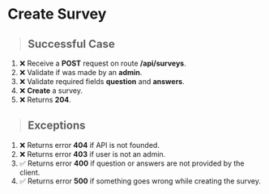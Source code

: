 # Create Survey

> ## Successful Case

1. ❌ Receive a **POST** request on route **/api/surveys**.
2. ❌ Validate if was made by an **admin**.
3. ❌ Validate required fields **question** and **answers**.
4. ❌ **Create** a survey.
5. ❌ Returns **204**.

> ## Exceptions

1. ❌ Returns error **404** if API is not founded.
2. ❌ Returns error **403** if user is not an admin.
3. ✅ Returns error **400** if question or answers are not provided by the client.
4. ✅ Returns error **500** if something goes wrong while creating the survey.
